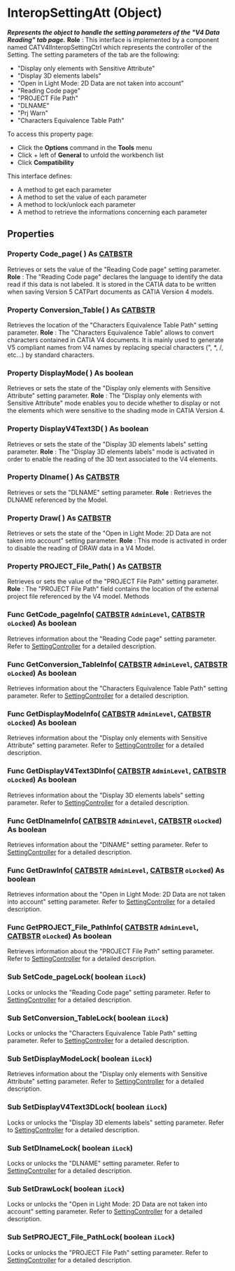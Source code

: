# InteropSettingAtt (Object)

**_Represents the object to handle the setting parameters of the "V4 Data Reading" tab page._**
**Role** : This interface is implemented by a component named CATV4IInteropSettingCtrl which represents the controller of the Setting. The setting parameters of the tab are the following:

  * "Display only elements with Sensitive Attribute"
  * "Display 3D elements labels"
  * "Open in Light Mode: 2D Data are not taken into account"
  * "Reading Code page"
  * "PROJECT File Path"
  * "DLNAME"
  * "Prj Warn"
  * "Characters Equivalence Table Path"

To access this property page:
  * Click the **Options** command in the **Tools** menu
  * Click + left of **General** to unfold the workbench list
  * Click **Compatibility**

This interface defines:

  * A method to get each parameter
  * A method to set the value of each parameter
  * A method to lock/unlock each parameter
  * A method to retrieve the informations concerning each parameter

## Properties

### Property **Code_page**( ) As [CATBSTR](../System/typedef_CATBSTR_8129.md)

Retrieves or sets the value of the "Reading Code page" setting parameter.
**Role** : The "Reading Code page" declares the language to identify the data read if this data is not labeled. It is stored in the CATIA data to be written when saving Version 5 CATPart documents as CATIA Version 4 models.  
### Property **Conversion_Table**( ) As [CATBSTR](../System/typedef_CATBSTR_8129.md)

Retrieves the location of the "Characters Equivalence Table Path" setting parameter.
**Role** : The "Characters Equivalence Table" allows to convert characters contained in CATIA V4 documents. It is mainly used to generate V5 compliant names from V4 names by replacing special characters (", *, /, etc...) by standard characters.  
### Property **DisplayMode**( ) As boolean

Retrieves or sets the state of the "Display only elements with Sensitive Attribute" setting parameter.
**Role** : The "Display only elements with Sensitive Attribute" mode enables you to decide whether to display or not the elements which were sensitive to the shading mode in CATIA Version 4.  
### Property **DisplayV4Text3D**( ) As boolean

Retrieves or sets the state of the "Display 3D elements labels" setting parameter.
**Role** : The "Display 3D elements labels" mode is activated in order to enable the reading of the 3D text associated to the V4 elements.  
### Property **Dlname**( ) As [CATBSTR](../System/typedef_CATBSTR_8129.md)

Retrieves or sets the "DLNAME" setting parameter.
**Role** : Retrieves the DLNAME referenced by the Model.  
### Property **Draw**( ) As [CATBSTR](../System/typedef_CATBSTR_8129.md)

Retrieves or sets the state of the "Open in Light Mode: 2D Data are not taken into account" setting parameter.
**Role** : This mode is activated in order to disable the reading of DRAW data in a V4 Model.  
### Property **PROJECT_File_Path**( ) As [CATBSTR](../System/typedef_CATBSTR_8129.md)

Retrieves or sets the value of the "PROJECT File Path" setting parameter.
**Role** : The "PROJECT File Path" field contains the location of the external project file referenced by the V4 model.  Methods

### Func **GetCode_pageInfo**( [CATBSTR](../System/typedef_CATBSTR_8129.md)  `AdminLevel`,  [CATBSTR](../System/typedef_CATBSTR_8129.md)  `oLocked`) As boolean

Retrieves information about the "Reading Code page" setting parameter.
Refer to [SettingController](../System/interface_SettingController_63320.md) for a detailed description.  
### Func **GetConversion_TableInfo**( [CATBSTR](../System/typedef_CATBSTR_8129.md)  `AdminLevel`,  [CATBSTR](../System/typedef_CATBSTR_8129.md)  `oLocked`) As boolean

Retrieves information about the "Characters Equivalence Table Path" setting parameter.
Refer to [SettingController](../System/interface_SettingController_63320.md) for a detailed description.  
### Func **GetDisplayModeInfo**( [CATBSTR](../System/typedef_CATBSTR_8129.md)  `AdminLevel`,  [CATBSTR](../System/typedef_CATBSTR_8129.md)  `oLocked`) As boolean

Retrieves information about the "Display only elements with Sensitive Attribute" setting parameter.
Refer to [SettingController](../System/interface_SettingController_63320.md) for a detailed description.  
### Func **GetDisplayV4Text3DInfo**( [CATBSTR](../System/typedef_CATBSTR_8129.md)  `AdminLevel`,  [CATBSTR](../System/typedef_CATBSTR_8129.md)  `oLocked`) As boolean

Retrieves information about the "Display 3D elements labels" setting parameter.
Refer to [SettingController](../System/interface_SettingController_63320.md) for a detailed description.  
### Func **GetDlnameInfo**( [CATBSTR](../System/typedef_CATBSTR_8129.md)  `AdminLevel`,  [CATBSTR](../System/typedef_CATBSTR_8129.md)  `oLocked`) As boolean

Retrieves information about the "DlNAME" setting parameter.
Refer to [SettingController](../System/interface_SettingController_63320.md) for a detailed description.  
### Func **GetDrawInfo**( [CATBSTR](../System/typedef_CATBSTR_8129.md)  `AdminLevel`,  [CATBSTR](../System/typedef_CATBSTR_8129.md)  `oLocked`) As boolean

Retrieves information about the "Open in Light Mode: 2D Data are not taken into account" setting parameter.
Refer to [SettingController](../System/interface_SettingController_63320.md) for a detailed description.  
### Func **GetPROJECT_File_PathInfo**( [CATBSTR](../System/typedef_CATBSTR_8129.md)  `AdminLevel`,  [CATBSTR](../System/typedef_CATBSTR_8129.md)  `oLocked`) As boolean

Retrieves information about the "PROJECT File Path" setting parameter.
Refer to [SettingController](../System/interface_SettingController_63320.md) for a detailed description.  
### Sub **SetCode_pageLock**( boolean  `iLock`)

Locks or unlocks the "Reading Code page" setting parameter.
Refer to [SettingController](../System/interface_SettingController_63320.md) for a detailed description.  
### Sub **SetConversion_TableLock**( boolean  `iLock`)

Locks or unlocks the "Characters Equivalence Table Path" setting parameter.
Refer to [SettingController](../System/interface_SettingController_63320.md) for a detailed description.  
### Sub **SetDisplayModeLock**( boolean  `iLock`)

Retrieves information about the "Display only elements with Sensitive Attribute" setting parameter.
Refer to [SettingController](../System/interface_SettingController_63320.md) for a detailed description.  
### Sub **SetDisplayV4Text3DLock**( boolean  `iLock`)

Locks or unlocks the "Display 3D elements labels" setting parameter.
Refer to [SettingController](../System/interface_SettingController_63320.md) for a detailed description.  
### Sub **SetDlnameLock**( boolean  `iLock`)

Locks or unlocks the "DLNAME" setting parameter.
Refer to [SettingController](../System/interface_SettingController_63320.md) for a detailed description.  
### Sub **SetDrawLock**( boolean  `iLock`)

Locks or unlocks the "Open in Light Mode: 2D Data are not taken into account" setting parameter.
Refer to [SettingController](../System/interface_SettingController_63320.md) for a detailed description.  
### Sub **SetPROJECT_File_PathLock**( boolean  `iLock`)

Locks or unlocks the "PROJECT File Path" setting parameter.
Refer to [SettingController](../System/interface_SettingController_63320.md) for a detailed description.